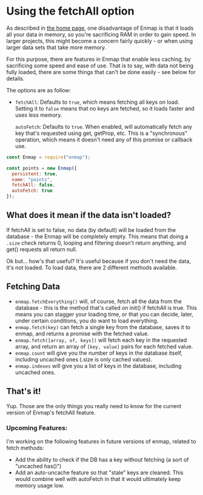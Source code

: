 # Using the fetchAll option

As described in [the home page](../#advantage-disadvantage), one disadvantage of Enmap is that it loads all your data in memory, so you're sacrificing RAM in order to gain speed. In larger projects, this might become a concern fairly quickly - or when using larger data sets that take more memory.

For this purpose, there are features in Enmap that enable less caching, by sacrificing some speed and ease of use. That is to say, with data not being fully loaded, there are some things that can't be done easily - see below for details.

The options are as follow:

* `fetchAll`: Defaults to `true`, which means fetching all keys on load. Setting it to `false` means that no keys are fetched, so it loads faster and uses less memory.

  `autoFetch`: Defaults to `true`. When enabled, will automatically fetch any key that's requested using get, getProp, etc. This is a "synchronous" operation, which means it doesn't need any of this promise or callback use.

```javascript
const Enmap = require("enmap");

const points = new Enmap({
  persistent: true,
  name: "points",
  fetchAll: false,
  autoFetch: true
});
```

## What does it mean if the data isn't loaded?

If fetchAll is set to false, no data \(by default\) will be loaded from the database - the Enmap will be completely empty. This means that doing a `.size` check returns 0, looping and filtering doesn't return anything, and get\(\) requests all return null.

Ok but... how's that useful? It's useful because if you don't need the data, it's not loaded. To load data, there are 2 different methods available.

## Fetching Data

* `enmap.fetchEverything()` will, of course, fetch all the data from the database - this is the method that's called on init\(\) if fetchAll is true. This means you can stagger your loading time, or that you can decide, later, under certain conditions, you do want to load everything.
* `enmap.fetch(key)` can fetch a single key from the database, saves it to enmap, and returns a promise with the fetched value. 
* `enmap.fetch([array, of, keys])` will fetch each key in the requested array, and return an array of `[key, value]` pairs for each fetched value. 
* `enmap.count` will give you the number of keys in the database itself, including uncached ones \(.size is only cached values\).
* `enmap.indexes` will give you a list of keys in the database, including uncached ones.

## That's it!

Yup. Those are the only things you really need to know for the current version of Enmap's fetchAll feature.

### Upcoming Features:

I'm working on the following features in future versions of enmap, related to fetch methods:

* Add the ability to check if the DB has a key without fetching \(a sort of "uncached has\(\)"\)
* Add an auto-uncache feature so that "stale" keys are cleaned. This would combine well with autoFetch in that it would ultimately keep memory usage low.

